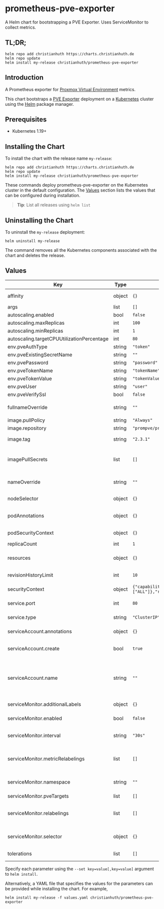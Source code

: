 # prometheus-pve-exporter

A Helm chart for bootstrapping a PVE Exporter. Uses ServiceMonitor to collect metrics.

## TL;DR;

```console
helm repo add christianhuth https://charts.christianhuth.de
helm repo update
helm install my-release christianhuth/prometheus-pve-exporter
```

## Introduction

A Prometheus exporter for [Proxmox Virtual Environment](https://proxmox.com/en/proxmox-ve) metrics.

This chart bootstraps a [PVE Exporter](https://github.com/prometheus-pve/prometheus-pve-exporter) deployment on a [Kubernetes](http://kubernetes.io) cluster using the [Helm](https://helm.sh) package manager.

## Prerequisites

- Kubernetes 1.19+

## Installing the Chart

To install the chart with the release name `my-release`:

```console
helm repo add christianhuth https://charts.christianhuth.de
helm repo update
helm install my-release christianhuth/prometheus-pve-exporter
```

These commands deploy prometheus-pve-exporter on the Kubernetes cluster in the default configuration. The [Values](#values) section lists the values that can be configured during installation.

> **Tip**: List all releases using `helm list`

## Uninstalling the Chart

To uninstall the `my-release` deployment:

```console
helm uninstall my-release
```

The command removes all the Kubernetes components associated with the chart and deletes the release.

## Values

| Key | Type | Default | Description |
|-----|------|---------|-------------|
| affinity | object | `{}` | Affinity settings for pod assignment |
| args | list | `[]` |  |
| autoscaling.enabled | bool | `false` |  |
| autoscaling.maxReplicas | int | `100` |  |
| autoscaling.minReplicas | int | `1` |  |
| autoscaling.targetCPUUtilizationPercentage | int | `80` |  |
| env.pveAuthType | string | `"token"` |  |
| env.pveExistingSecretName | string | `""` |  |
| env.pvePassword | string | `"password"` |  |
| env.pveTokenName | string | `"tokenName"` |  |
| env.pveTokenValue | string | `"tokenValue"` |  |
| env.pveUser | string | `"user"` |  |
| env.pveVerifySsl | bool | `false` |  |
| fullnameOverride | string | `""` | String to fully override `"prometheus-pve-exporter.fullname"` |
| image.pullPolicy | string | `"Always"` | image pull policy |
| image.repository | string | `"prompve/prometheus-pve-exporter"` | image repository |
| image.tag | string | `"2.3.1"` | Overrides the image tag |
| imagePullSecrets | list | `[]` | If defined, uses a Secret to pull an image from a private Docker registry or repository. |
| nameOverride | string | `""` | Provide a name in place of `prometheus-pve-exporter` |
| nodeSelector | object | `{}` | Node labels for pod assignment |
| podAnnotations | object | `{}` | Annotations to be added to exporter pods |
| podSecurityContext | object | `{}` | pod-level security context |
| replicaCount | int | `1` | Number of replicas |
| resources | object | `{}` | Resource limits and requests for the controller pods. |
| revisionHistoryLimit | int | `10` | The number of old ReplicaSets to retain |
| securityContext | object | `{"capabilities":{"drop":["ALL"]},"readOnlyRootFilesystem":true,"runAsNonRoot":true,"runAsUser":65534}` | container-level security context |
| service.port | int | `80` | Kubernetes port where service is exposed |
| service.type | string | `"ClusterIP"` | Kubernetes service type |
| serviceAccount.annotations | object | `{}` | Annotations to add to the service account |
| serviceAccount.create | bool | `true` | Specifies whether a service account should be created |
| serviceAccount.name | string | `""` | The name of the service account to use. If not set and create is true, a name is generated using the fullname template |
| serviceMonitor.additionalLabels | object | `{}` | Prometheus ServiceMonitor labels |
| serviceMonitor.enabled | bool | `false` | Enable a prometheus ServiceMonitor |
| serviceMonitor.interval | string | `"30s"` | Prometheus ServiceMonitor interval |
| serviceMonitor.metricRelabelings | list | `[]` | Prometheus [MetricRelabelConfigs] to apply to samples before ingestion |
| serviceMonitor.namespace | string | `""` | Prometheus ServiceMonitor namespace |
| serviceMonitor.pveTargets | list | `[]` | Prometheus |
| serviceMonitor.relabelings | list | `[]` | Prometheus [RelabelConfigs] to apply to samples before scraping |
| serviceMonitor.selector | object | `{}` | Prometheus ServiceMonitor selector |
| tolerations | list | `[]` | Toleration labels for pod assignment |

Specify each parameter using the `--set key=value[,key=value]` argument to `helm install`.

Alternatively, a YAML file that specifies the values for the parameters can be provided while installing the chart. For example,

```console
helm install my-release -f values.yaml christianhuth/prometheus-pve-exporter
```
